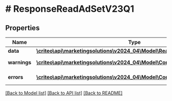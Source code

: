 # # ResponseReadAdSetV23Q1

## Properties

Name | Type | Description | Notes
------------ | ------------- | ------------- | -------------
**data** | [**\criteo\api\marketingsolutions\v2024_04\Model\ReadModelReadAdSetV23Q1**](ReadModelReadAdSetV23Q1.md) |  | [optional]
**warnings** | [**\criteo\api\marketingsolutions\v2024_04\Model\CommonProblem[]**](CommonProblem.md) |  | [optional] [readonly]
**errors** | [**\criteo\api\marketingsolutions\v2024_04\Model\CommonProblem[]**](CommonProblem.md) |  | [optional] [readonly]

[[Back to Model list]](../../README.md#models) [[Back to API list]](../../README.md#endpoints) [[Back to README]](../../README.md)
